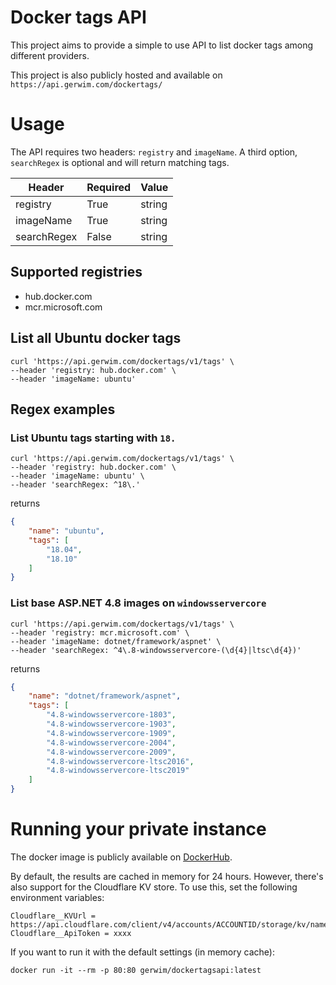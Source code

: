 # Docker tags API

This project aims to provide a simple to use API to list docker tags among different providers.

This project is also publicly hosted and available on `https://api.gerwim.com/dockertags/`

# Usage
The API requires two headers:
`registry` and `imageName`. A third option, `searchRegex` is optional and will return matching tags.


| Header  | Required | Value |
| ------------- | ------------- | ------------- |
| registry  | True  | string |
| imageName  | True  | string | 
| searchRegex  | False  | string |

## Supported registries
* hub.docker.com
* mcr.microsoft.com

## List all Ubuntu docker tags
```
curl 'https://api.gerwim.com/dockertags/v1/tags' \
--header 'registry: hub.docker.com' \
--header 'imageName: ubuntu'
```
## Regex examples

### List Ubuntu tags starting with `18.`
```
curl 'https://api.gerwim.com/dockertags/v1/tags' \
--header 'registry: hub.docker.com' \
--header 'imageName: ubuntu' \
--header 'searchRegex: ^18\.'
```
returns
```JSON
{
    "name": "ubuntu",
    "tags": [
        "18.04",
        "18.10"
    ]
}
```

### List base ASP.NET 4.8 images on `windowsservercore`
```
curl 'https://api.gerwim.com/dockertags/v1/tags' \
--header 'registry: mcr.microsoft.com' \
--header 'imageName: dotnet/framework/aspnet' \
--header 'searchRegex: ^4\.8-windowsservercore-(\d{4}|ltsc\d{4})'
```
 returns
```JSON
{
    "name": "dotnet/framework/aspnet",
    "tags": [
        "4.8-windowsservercore-1803",
        "4.8-windowsservercore-1903",
        "4.8-windowsservercore-1909",
        "4.8-windowsservercore-2004",
        "4.8-windowsservercore-2009",
        "4.8-windowsservercore-ltsc2016",
        "4.8-windowsservercore-ltsc2019"
    ]
}
```

# Running your private instance 
The docker image is publicly available on [DockerHub](https://hub.docker.com/r/gerwim/dockertagsapi).

By default, the results are cached in memory for 24 hours.
However, there's also support for the Cloudflare KV store. To use this, set the following environment variables:  
```
Cloudflare__KVUrl = https://api.cloudflare.com/client/v4/accounts/ACCOUNTID/storage/kv/namespaces/NAMESPACEID
Cloudflare__ApiToken = xxxx
```

If you want to run it with the default settings (in memory cache):
```
docker run -it --rm -p 80:80 gerwim/dockertagsapi:latest
```
